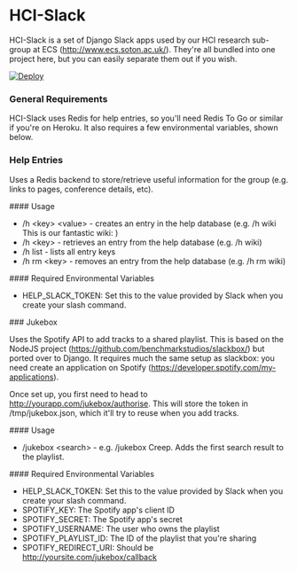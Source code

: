# HCI-Slack

HCI-Slack is a set of Django Slack apps used by our HCI research sub-group at ECS (http://www.ecs.soton.ac.uk/). They're all bundled into one project here, but you can easily separate them out if you wish.

[![Deploy](https://www.herokucdn.com/deploy/button.png)](https://heroku.com/deploy)

### General Requirements

HCI-Slack uses Redis for help entries, so you'll need Redis To Go or similar if you're on Heroku. It also requires a few environmental variables, shown below.

### Help Entries

Uses a Redis backend to store/retrieve useful information for the group (e.g. links to pages, conference details, etc). 

#### Usage

* /h &lt;key&gt; &lt;value&gt; - creates an entry in the help database (e.g. /h wiki This is our fantastic wiki: <url here>)
* /h &lt;key&gt; - retrieves an entry from the help database (e.g. /h wiki)
* /h list - lists all entry keys
* /h rm &lt;key&gt; - removes an entry from the help database (e.g. /h rm wiki)

#### Required Environmental Variables

* HELP_SLACK_TOKEN: Set this to the value provided by Slack when you create your slash command.

### Jukebox

Uses the Spotify API to add tracks to a shared playlist. This is based on the NodeJS project (https://github.com/benchmarkstudios/slackbox/) but ported over to Django. It requires much the same setup as slackbox: you need create an application on Spotify (https://developer.spotify.com/my-applications).

Once set up, you first need to head to http://yourapp.com/jukebox/authorise. This will store the token in /tmp/jukebox.json, which it'll try to reuse when you add tracks.

#### Usage

* /jukebox &lt;search&gt; - e.g. /jukebox Creep. Adds the first search result to the playlist.

#### Required Environmental Variables

* HELP_SLACK_TOKEN: Set this to the value provided by Slack when you create your slash command.
* SPOTIFY_KEY: The Spotify app's client ID
* SPOTIFY_SECRET: The Spotify app's secret
* SPOTIFY_USERNAME: The user who owns the playlist
* SPOTIFY_PLAYLIST_ID: The ID of the playlist that you're sharing
* SPOTIFY_REDIRECT_URI: Should be http://yoursite.com/jukebox/callback
